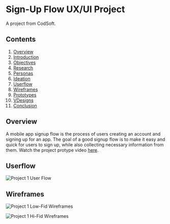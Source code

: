 # Sign-Up Flow UX/UI Project
A project from CodSoft.

## Contents
1. [Overview](#overview)
2. [Introduction](#introduction)
3. [Objectives](#objectives)
4. [Research](#research)
5. [Personas](#personas)
6. [Ideation](#ideation)
7. [Userflow](#userfow)
8. [Wireframes](#wireframes)
9. [Prototypes](#prototypes)
10. [VDesigns](#vdesigns)
11. [Conclusion](#conclusion)

## Overview
A mobile app signup flow is the process of users creating an account and signing up for an app. The goal of a good signup flow is to make it easy and quick for users to sign up, while  also collecting necessary information from them. Watch the project protype video [here](https://drive.google.com/file/d/1aSoVwJT1_PCHtEOFfLQYe8EtgNLIMI95/view?usp=drive_link).

## Userflow

![Project 1 User Flow](https://github.com/nonyeezeh/CodSoft-Mobile-App-SignUp-Flow-Project-1/assets/84854124/b1f13d3f-4326-4dec-a660-03d7fc0b6041)

## Wireframes

![Project 1 Low-Fid Wireframes](https://github.com/nonyeezeh/CodSoft-Mobile-App-SignUp-Flow-Project-1/assets/84854124/3fbb08b1-c4a6-45cf-b417-a315d79c76ab)

![Project 1 Hi-Fid Wireframes](https://github.com/nonyeezeh/CodSoft-Mobile-App-SignUp-Flow-Project-1/assets/84854124/52fba514-c4f6-46b0-8f05-6a8edf191a74)
